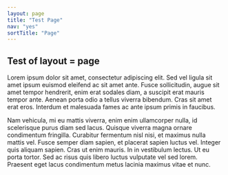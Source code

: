 ```yaml
---
layout: page
title: "Test Page"
nav: "yes"
sortTitle: "Page"
---
```


<h2>Test of layout = page</h2>
Lorem ipsum dolor sit amet, consectetur adipiscing elit. Sed vel ligula sit amet ipsum euismod eleifend ac sit amet ante. Fusce sollicitudin, augue sit amet tempor hendrerit, enim erat sodales diam, a suscipit erat mauris tempor ante. Aenean porta odio a tellus viverra bibendum. Cras sit amet erat eros. Interdum et malesuada fames ac ante ipsum primis in faucibus.

Nam vehicula, mi eu mattis viverra, enim enim ullamcorper nulla, id scelerisque purus diam sed lacus. Quisque viverra magna ornare condimentum fringilla. Curabitur fermentum nisl nisi, et maximus nulla mattis vel. Fusce semper diam sapien, et placerat sapien luctus vel. Integer quis aliquam sapien. Cras ut enim mauris. In in vestibulum lectus. Ut eu porta tortor. Sed ac risus quis libero luctus vulputate vel sed lorem. Praesent eget lacus condimentum metus lacinia maximus vitae et nunc.
